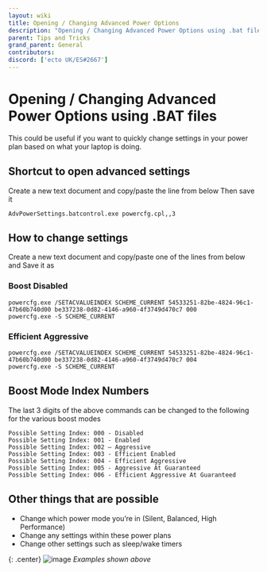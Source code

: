 ```yaml
---
layout: wiki
title: Opening / Changing Advanced Power Options
description: "Opening / Changing Advanced Power Options using .bat files"
parent: Tips and Tricks
grand_parent: General
contributors:  
discord: ['ecto UK/ES#2667']
---
```


# Opening / Changing Advanced Power Options using .BAT files

This could be useful if you want to quickly change settings in your power plan based on what your laptop is doing.

## Shortcut to open advanced settings

Create a new text document and copy/paste the line from below Then save it

```
AdvPowerSettings.batcontrol.exe powercfg.cpl,,3
```

## How to change settings

Create a new text document and copy/paste one of the lines from below and Save it as

### Boost Disabled

```
powercfg.exe /SETACVALUEINDEX SCHEME_CURRENT 54533251-82be-4824-96c1-47b60b740d00 be337238-0d82-4146-a960-4f3749d470c7 000
powercfg.exe -S SCHEME_CURRENT
```

### Efficient Aggressive

```
powercfg.exe /SETACVALUEINDEX SCHEME_CURRENT 54533251-82be-4824-96c1-47b60b740d00 be337238-0d82-4146-a960-4f3749d470c7 004
powercfg.exe -S SCHEME_CURRENT
```

## Boost Mode Index Numbers

The last 3 digits of the above commands can be changed to the following for the various boost modes

```
Possible Setting Index: 000 - Disabled
Possible Setting Index: 001 - Enabled
Possible Setting Index: 002 – Aggressive
Possible Setting Index: 003 - Efficient Enabled
Possible Setting Index: 004 - Efficient Aggressive
Possible Setting Index: 005 - Aggressive At Guaranteed
Possible Setting Index: 006 - Efficient Aggressive At Guaranteed
```

## Other things that are possible

- Change which power mode you’re in (Silent, Balanced, High Performance)
- Change any settings within these power plans
- Change other settings such as sleep/wake timers 


{: .center}
![image](https://cdn.discordapp.com/attachments/840314972918644767/857226400054378526/unknown.png)
*Examples shown above*


